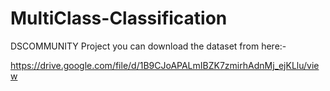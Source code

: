 # MultiClass-Classification
DSCOMMUNITY Project
you can download the dataset from here:-

https://drive.google.com/file/d/1B9CJoAPALmIBZK7zmirhAdnMj_ejKLlu/view
